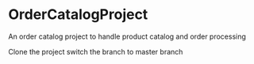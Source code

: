 # OrderCatalogProject
An order catalog project to handle product catalog and order processing

Clone the project
switch the branch to master branch
